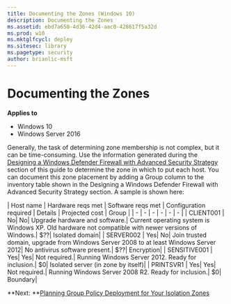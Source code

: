 ```yaml
---
title: Documenting the Zones (Windows 10)
description: Documenting the Zones
ms.assetid: ebd7a650-4d36-42d4-aac0-428617f5a32d
ms.prod: w10
ms.mktglfcycl: deploy
ms.sitesec: library
ms.pagetype: security
author: brianlic-msft
---
```


# Documenting the Zones

**Applies to**
-   Windows 10
-   Windows Server 2016

Generally, the task of determining zone membership is not complex, but it can be time-consuming. Use the information generated during the [Designing a Windows Defender Firewall with Advanced Security Strategy](designing-a-windows-firewall-with-advanced-security-strategy.md) section of this guide to determine the zone in which to put each host. You can document this zone placement by adding a Group column to the inventory table shown in the Designing a Windows Defender Firewall with Advanced Security Strategy section. A sample is shown here:

| Host name | Hardware reqs met | Software reqs met | Configuration required | Details | Projected cost | Group |
| - | - | - | - | - | - |
| CLIENT001 | No| No| Upgrade hardware and software.| Current operating system is Windows XP. Old hardware not compatible with newer versions of Windows.| $??| Isolated domain| 
| SERVER002 | Yes| No| Join trusted domain, upgrade from Windows Server 2008 to at least Windows Server 2012| No antivirus software present.| $??| Encryption| 
| SENSITIVE001 | Yes| Yes| Not required.| Running Windows Server 2012. Ready for inclusion.| $0| Isolated server (in zone by itself)| 
| PRINTSVR1 | Yes| Yes| Not required.| Running Windows Server 2008 R2. Ready for inclusion.| $0| Boundary| 

**Next: **[Planning Group Policy Deployment for Your Isolation Zones](planning-group-policy-deployment-for-your-isolation-zones.md)
